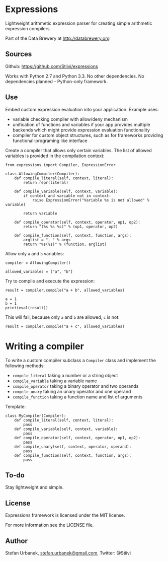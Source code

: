 Expressions
===========

Lightweight arithmetic expression parser for creating simple arithmetic
expression compilers.

Part of the Data Brewery at http://databrewery.org

Sources
-------

Github: https://github.com/Stiivi/expressions

Works with Python 2.7 and Python 3.3. No other dependencies. No dependencies
planned – Python-only framework.

Use
---

Embed custom expression evaluation into your application. Example uses:

* variable checking compiler with allow/deny mechanism
* unification of functions and variables if your app provides multiple
  backends which might provide expression evaluation functionality
* compiler for custom object structures, such as for frameworks providing
  functional-programing like interface

Create a compiler that allows only certain variables. The list of allowed
variables is provided in the compilation context:

    from expressions import Compiler, ExpressionError

    class AllowingCompiler(Compiler):
        def compile_literal(self, context, literal):
            return repr(literal)

        def compile_variable(self, context, variable):
            if context and variable not in context:
                raise ExpressionError("Variable %s is not allowed" % variable)

            return variable

        def compile_operator(self, context, operator, op1, op2):
            return "(%s %s %s)" % (op1, operator, op2)

        def compile_function(self, context, function, args):
            arglist = ", " % args
            return "%s(%s)" % (function, arglist)

Allow only `a` and `b` variables:

    compiler = AllowingCompiler()

    allowed_variables = ["a", "b"]

Try to compile and execute the expression:

    result = compiler.compile("a + b", allowed_variables)

    a = 1
    b = 1
    print(eval(result))

This will fail, because only `a` and `b` are allowed, `c` is not:

    result = compiler.compile("a + c", allowed_variables)

Writing a compiler
==================

To write a custom compiler subclass a `Compiler` class and implement the
following methods:

* `compile_literal` taking a number or a string object
* `compile_variable` taking a variable name
* `compile_operator` taking a binary operator and two operands
* `compile_unary` taking an unary operator and one operand
* `compile_function` taking a function name and list of arguments

Template:

    class MyCompiler(Compiler):
        def compile_literal(self, context, literal):
            pass
        def compile_variable(self, context, variable):
            pass
        def compile_operator(self, context, operator, op1, op2):
            pass
        def compile_unary(self, context, operator, operand):
            pass
        def compile_function(self, context, function, args):
            pass

To-do
-----

Stay lightweight and simple.

License
-------

Expressions framework is licensed under the MIT license.

For more information see the LICENSE file.


Author
------

Stefan Urbanek, stefan.urbanek@gmail.com, Twitter: @Stiivi


